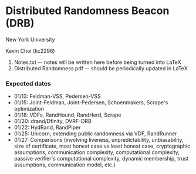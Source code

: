 # Distributed Randomness Beacon (DRB)
New York University

Kevin Choi (kc2296)

1. Notes.txt -- notes will be written here before being turned into LaTeX
2. Distributed Randomness.pdf -- should be periodically updated in LaTeX

### Expected dates
* 01/13: Feldman-VSS, Pedersen-VSS
* 01/15: Joint-Feldman, Joint-Pedersen, Schoenmakers, Scrape's optimization
* 01/18: VDFs, RandHound, RandHerd, Scrape
* 01/20: drand/Dfinity, DVRF-DRB
* 01/22: HydRand, RandPiper
* 01/25: Unicorn, extending public randomness via VDF, RandRunner
* 01/27: Comparisons (involving liveness, unpredictability, unbiasability, size of certificate, most honest case vs least honest case, cryptographic assumptions, communication complexity, computational complexity, passive verifier's computational complexity, dynamic membership, trust assumptions, communication model, etc.)